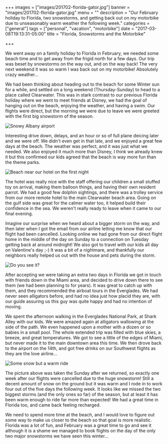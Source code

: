 +++
images = ["images/201702-florida-gator.jpg"]
banner = "images/201702-florida-gator.jpg"
menu = ""
description = "Our February holiday to Florida, two snowstorms, and getting back out on my motorbike due to unseasonably warm weather the following week."
categories = ["general"]
tags = ["personal", "vacation", "motorbike"]
date = "2017-03-08T19:13:31-05:00"
title = "Florida, Snowstorms and the Motorbike"

+++

We went away on a family holiday to Florida in February, we needed some beach time and to get away from the frigid north for a few days. Our trip was beset by snowstorms on the way out, and on the way back! The very next weekend it was so warm I was back out on my motorbike! Absolutely crazy weather...

<!--more-->

We had been thinking about heading out to the beach for some Winter sun for a while, and settled on a long weekend (Thursday-Sunday) to head to a place called Clearwater. This was in stark contrast to our previous Florida holiday where we went to meet friends at Disney, we had the goal of hanging out on the beach, enjoying the weather, and having a swim. Our flights were direct, but the morning we were due to leave we were greeted with the first big snowstorm of the season.

![Snowy Albany airport](/images/201702-albany-airport-snow.jpg)

Interesting drive down, delays, and an hour or so of full plane deicing later and we were off. We didn't even get in that late, and we enjoyed a great few days at the beach. The weather was perfect, and it was just what we needed. We also enjoyed it much more than Disney, I think we already knew it but this confirmed our kids agreed that the beach is way more fun than the theme parks.

![Beach near our hotel on the first night](/images/201702-florida-beach.jpg)

The hotel was really nice with the staff offering our children a small stuffed toy on arrival, making them balloon things, and having their own resident parrot. We had a good few dolphin sightings, and there was a trolley service from our more remote hotel to the main Clearwater beach area. Going on the gulf side was great for the calmer water too, it helped build their confidence in the sea. We weren't really ready to leave when it came to our final evening.

Imagine our surprise when we heard about a bigger storm on the way, and then later when I got the email from our airline letting me know that our flight had been cancelled. Looking online we had gone from our direct flight home in the middle of the day on Sunday to a connection on Tuesday getting back at around midnight! We also got to travel with our kids all day on Valentine's day ;-) It was a bit of a nightmare, and thankfully our neighbors really helped us out with the house and pets during the storm.

![Do you see it?](/images/201702-florida-gator.jpg)

After accepting we were taking an extra two days in Florida we got in touch with friends down in the Miami area, and decided to drive down there to see them (we had been planning to for years). It was great to catch up with them, and they recommended the airboat tours in the Everglades. We had never seen alligators before, and had no idea just how placid they are, with our guide assuring us this guy was quite happy and had no intention of moving.

We spent the afternoon walking in the Everglades National Park, at Shark Alley with our kids. We were amazed again at alligators wallowing at the side of the path. We even happened upon a mother with a dozen or so babies in a small pool. The whole extended trip was filled with blue skies, a breeze, and great temperatures. We got to see a little of the edges of Miami, but never made it to the main downtown area this time. We then drove back to the airport on the 14th, and got free drinks on our Southwest flights as they are the love airline...

![Some snow but a warm ride](/images/201702-motorbike-snow.jpg)

The picture above was taken the Sunday after we returned, so exactly one week after our flights were cancelled due to the huge snowstorm! Still a decent amount of snow on the ground but it was warm and I rode in to work four out of the five days the following week. It looks like we missed the two biggest storms (and the only ones so far) of the season, but at least it has been warm enough to ride far more than expected! We had a great time in Florida too, and came back feeling recharged.

We need to spend more time at the beach, and I would love to figure out some way to make us closer to the beach so that goal is more realistic. Florida was a lot of fun, and February was a great time to go and see it although it is a shame we managed to book flights on the day of the only two major snowstorms we have seen this winter...
